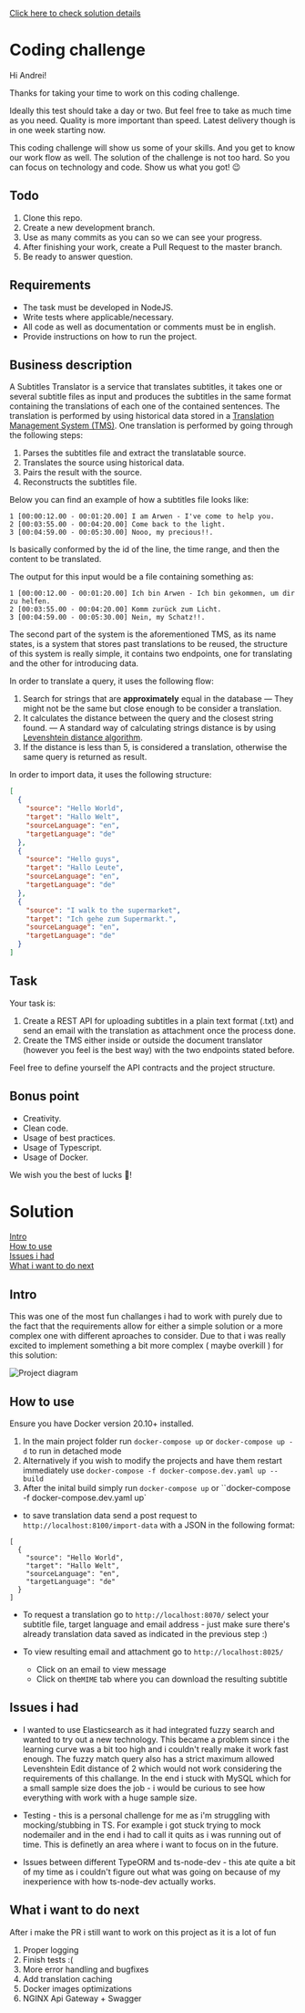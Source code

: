 [Click here to check solution details](#solution)

# Coding challenge

Hi Andrei!

Thanks for taking your time to work on this coding challenge.

Ideally this test should take a day or two. But feel free to take as much time as you need. Quality is more important than speed. Latest delivery though is in one week starting now.

This coding challenge will show us some of your skills. And you get to know our work flow as well. The solution of the challenge is not too hard. So you can focus on technology and code. Show us what you got! 😉

## Todo

1. Clone this repo.
2. Create a new development branch.
3. Use as many commits as you can so we can see your progress.
4. After finishing your work, create a Pull Request to the master branch.
5. Be ready to answer question.

## Requirements

- The task must be developed in NodeJS.
- Write tests where applicable/necessary.
- All code as well as documentation or comments must be in english.
- Provide instructions on how to run the project.

## Business description

A Subtitles Translator is a service that translates subtitles, it takes one or several subtitle files as input and produces the subtitles in the same format containing the translations of each one of the contained sentences. The translation is performed by using historical data stored in a [Translation Management System (TMS)](https://en.wikipedia.org/wiki/Translation_management_system). One translation is performed by going through the following steps:

1. Parses the subtitles file and extract the translatable source.
2. Translates the source using historical data.
3. Pairs the result with the source.
4. Reconstructs the subtitles file.

Below you can find an example of how a subtitles file looks like:

```
1 [00:00:12.00 - 00:01:20.00] I am Arwen - I've come to help you.
2 [00:03:55.00 - 00:04:20.00] Come back to the light.
3 [00:04:59.00 - 00:05:30.00] Nooo, my precious!!.
```

Is basically conformed by the id of the line, the time range, and then the content to be translated.

The output for this input would be a file containing something as:

```
1 [00:00:12.00 - 00:01:20.00] Ich bin Arwen - Ich bin gekommen, um dir zu helfen.
2 [00:03:55.00 - 00:04:20.00] Komm zurück zum Licht.
3 [00:04:59.00 - 00:05:30.00] Nein, my Schatz!!.
```

The second part of the system is the aforementioned TMS, as its name states, is a system that stores past translations to be reused, the structure of this system is really simple, it contains two endpoints, one for translating and the other for introducing data.

In order to translate a query, it uses the following flow:

1. Search for strings that are **approximately** equal in the database — They might not be the same but close enough to be consider a translation.
2. It calculates the distance between the query and the closest string found. — A standard way of calculating strings distance is by using [Levenshtein distance algorithm](https://en.wikipedia.org/wiki/Levenshtein_distance).
3. If the distance is less than 5, is considered a translation, otherwise the same query is returned as result.

In order to import data, it uses the following structure:

```json
[
  {
    "source": "Hello World",
    "target": "Hallo Welt",
    "sourceLanguage": "en",
    "targetLanguage": "de"
  },
  {
    "source": "Hello guys",
    "target": "Hallo Leute",
    "sourceLanguage": "en",
    "targetLanguage": "de"
  },
  {
    "source": "I walk to the supermarket",
    "target": "Ich gehe zum Supermarkt.",
    "sourceLanguage": "en",
    "targetLanguage": "de"
  }
]
```

## Task

Your task is:

1. Create a REST API for uploading subtitles in a plain text format (.txt) and send an email with the translation as attachment once the process done.
2. Create the TMS either inside or outside the document translator (however you feel is the best way) with the two endpoints stated before.

Feel free to define yourself the API contracts and the project structure.

## Bonus point

- Creativity.
- Clean code.
- Usage of best practices.
- Usage of Typescript.
- Usage of Docker.

We wish you the best of lucks 🙏!

# Solution

[Intro](#intro)  
[How to use](#how-to-use)  
[Issues i had](#issues-i-had)  
[What i want to do next](#what-i-want-to-do-next)

## Intro

This was one of the most fun challanges i had to work with purely due to the fact that the requirements allow for either a simple solution or a more complex one with different aproaches to consider.
Due to that i was really excited to implement something a bit more complex ( maybe overkill ) for this solution:

![Project diagram](project-diagram.png)

## How to use

Ensure you have Docker version 20.10+ installed.

1. In the main project folder run `docker-compose up` or `docker-compose up -d` to run in detached mode
2. Alternatively if you wish to modify the projects and have them restart immediately use `docker-compose -f docker-compose.dev.yaml up --build`
3. After the inital build simply run `docker-compose up` or ``docker-compose -f docker-compose.dev.yaml up`

- to save translation data send a post request to `http://localhost:8100/import-data` with a JSON in the following format:

```
[
  {
    "source": "Hello World",
    "target": "Hallo Welt",
    "sourceLanguage": "en",
    "targetLanguage": "de"
  }
]
```

- To request a translation go to `http://localhost:8070/` select your subtitle file, target language and email address - just make sure there's already translation data saved as indicated in the previous step :)

- To view resulting email and attachment go to `http://localhost:8025/`
  - Click on an email to view message
  - Click on the`MIME` tab where you can download the resulting subtitle

## Issues i had

- I wanted to use Elasticsearch as it had integrated fuzzy search and wanted to try out a new technology. This became a problem since i the learning curve was a bit too high and i couldn't really make it work fast enough. The fuzzy match query also has a strict maximum allowed Levenshtein Edit distance of 2 which would not work considering the requirements of this challange.
  In the end i stuck with MySQL which for a small sample size does the job - i would be curious to see how everything with work with a huge sample size.

- Testing - this is a personal challenge for me as i'm struggling with mocking/stubbing in TS. For example i got stuck trying to mock nodemailer and in the end i had to call it quits as i was running out of time. This is definetly an area where i want to focus on in the future.

- Issues between different TypeORM and ts-node-dev - this ate quite a bit of my time as i couldn't figure out what was going on because of my inexperience with how ts-node-dev actually works.

## What i want to do next

After i make the PR i still want to work on this project as it is a lot of fun

1. Proper logging
2. Finish tests :(
3. More error handling and bugfixes
4. Add translation caching
5. Docker images optimizations
6. NGINX Api Gateway + Swagger
